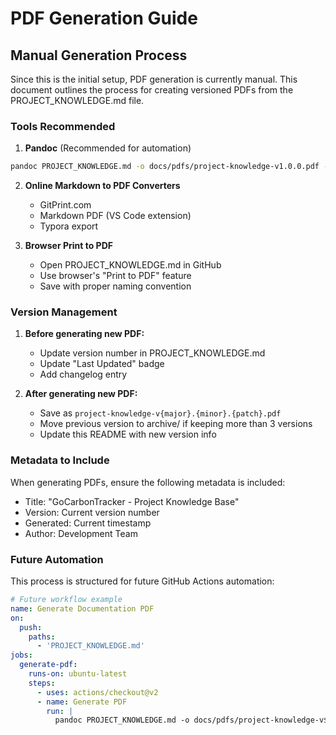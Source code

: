 
# PDF Generation Guide

## Manual Generation Process

Since this is the initial setup, PDF generation is currently manual. This document outlines the process for creating versioned PDFs from the PROJECT_KNOWLEDGE.md file.

### Tools Recommended

1. **Pandoc** (Recommended for automation)
```bash
pandoc PROJECT_KNOWLEDGE.md -o docs/pdfs/project-knowledge-v1.0.0.pdf --pdf-engine=wkhtmltopdf
```

2. **Online Markdown to PDF Converters**
   - GitPrint.com
   - Markdown PDF (VS Code extension)
   - Typora export

3. **Browser Print to PDF**
   - Open PROJECT_KNOWLEDGE.md in GitHub
   - Use browser's "Print to PDF" feature
   - Save with proper naming convention

### Version Management

1. **Before generating new PDF:**
   - Update version number in PROJECT_KNOWLEDGE.md
   - Update "Last Updated" badge
   - Add changelog entry

2. **After generating new PDF:**
   - Save as `project-knowledge-v{major}.{minor}.{patch}.pdf`
   - Move previous version to archive/ if keeping more than 3 versions
   - Update this README with new version info

### Metadata to Include

When generating PDFs, ensure the following metadata is included:
- Title: "GoCarbonTracker - Project Knowledge Base"
- Version: Current version number
- Generated: Current timestamp
- Author: Development Team

### Future Automation

This process is structured for future GitHub Actions automation:

```yaml
# Future workflow example
name: Generate Documentation PDF
on:
  push:
    paths:
      - 'PROJECT_KNOWLEDGE.md'
jobs:
  generate-pdf:
    runs-on: ubuntu-latest
    steps:
      - uses: actions/checkout@v2
      - name: Generate PDF
        run: |
          pandoc PROJECT_KNOWLEDGE.md -o docs/pdfs/project-knowledge-v$VERSION.pdf
```
